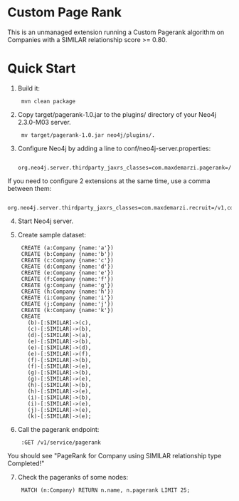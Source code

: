 Custom Page Rank
================

This is an unmanaged extension running a Custom Pagerank algorithm on Companies with a SIMILAR relationship score >= 0.80.


# Quick Start

1. Build it:

        mvn clean package

2. Copy target/pagerank-1.0.jar to the plugins/ directory of your Neo4j 2.3.0-M03 server.

        mv target/pagerank-1.0.jar neo4j/plugins/.

3. Configure Neo4j by adding a line to conf/neo4j-server.properties:

        org.neo4j.server.thirdparty_jaxrs_classes=com.maxdemarzi.pagerank=/v1
        
If you need to configure 2 extensions at the same time, use a comma between them:
        
        org.neo4j.server.thirdparty_jaxrs_classes=com.maxdemarzi.recruit=/v1,com.maxdemarzi.pagerank=/analytics

4. Start Neo4j server.

5. Create sample dataset:

        CREATE (a:Company {name:'a'})
        CREATE (b:Company {name:'b'})
        CREATE (c:Company {name:'c'})
        CREATE (d:Company {name:'d'})
        CREATE (e:Company {name:'e'})
        CREATE (f:Company {name:'f'})
        CREATE (g:Company {name:'g'})
        CREATE (h:Company {name:'h'})
        CREATE (i:Company {name:'i'})
        CREATE (j:Company {name:'j'})
        CREATE (k:Company {name:'k'})
        CREATE
          (b)-[:SIMILAR]->(c),
          (c)-[:SIMILAR]->(b),
          (d)-[:SIMILAR]->(a),
          (e)-[:SIMILAR]->(b),
          (e)-[:SIMILAR]->(d),
          (e)-[:SIMILAR]->(f),
          (f)-[:SIMILAR]->(b),
          (f)-[:SIMILAR]->(e),
          (g)-[:SIMILAR]->(b),
          (g)-[:SIMILAR]->(e),
          (h)-[:SIMILAR]->(b),
          (h)-[:SIMILAR]->(e),
          (i)-[:SIMILAR]->(b),
          (i)-[:SIMILAR]->(e),
          (j)-[:SIMILAR]->(e),
          (k)-[:SIMILAR]->(e);

6. Call the pagerank endpoint:

        :GET /v1/service/pagerank
        
You should see "PageRank for Company using SIMILAR relationship type Completed!"

7. Check the pageranks of some nodes:

        MATCH (n:Company) RETURN n.name, n.pagerank LIMIT 25;